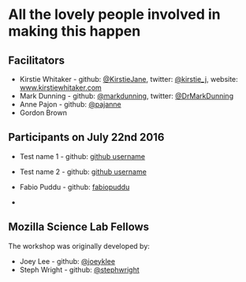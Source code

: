 # All the lovely people involved in making this happen

## Facilitators

* Kirstie Whitaker - github: [@KirstieJane](https://github.com/kirstiejane/), twitter: [@kirstie_j](https://twitter.com/kirstie_j), website: www.kirstiewhitaker.com
* Mark Dunning - github: [@markdunning](https://github.com/markdunning), twitter: [@DrMarkDunning](https://twitter.com/DrMarkDunning)
* Anne Pajon - github: [@pajanne](https://github.com/pajanne)
* Gordon Brown

## Participants on July 22nd 2016

* Test name 1 - github: [github username](link-to-github-homepage)
* Test name 2 - github: [github username](link-to-github-homepage)




* Fabio Puddu - github: [fabiopuddu](https://github.com/fabiopuddu) 
* 

## Mozilla Science Lab Fellows


The workshop was originally developed by:

* Joey Lee - github: [@joeyklee](https://github.com/joeyklee)
* Steph Wright - github: [@stephwright](https://github.com/stephwright)

